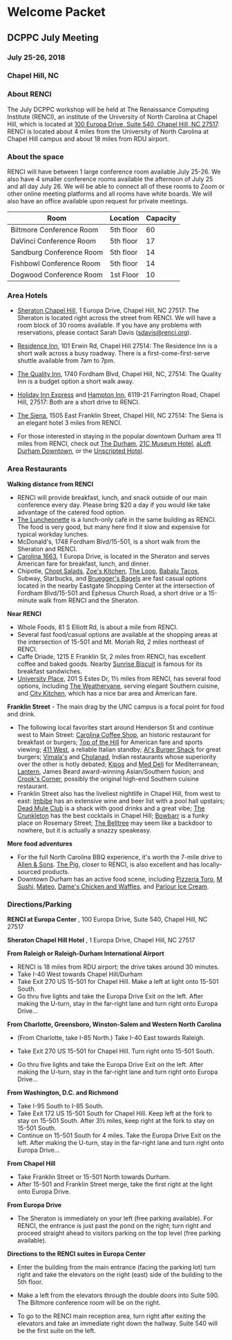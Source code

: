 # Welcome Packet

## DCPPC July Meeting

### July 25-26, 2018

### Chapel Hill, NC

### About RENCI

The July DCPPC workshop will be held at The Renaissance Computing Institute (RENCI), an institute of the University of North Carolina at Chapel Hill, which is located at [100 Europa Drive, Suite 540, Chapel Hill, NC 27517](https://www.google.com/maps/place/100+Europa+Dr,+Chapel+Hill,+NC+27517/@35.9392635,-79.020576,17z/data=!3m1!4b1!4m5!3m4!1s0x89ace7f888b92489:0x726a47e95db81d35!8m2!3d35.9392635!4d-79.0183873). RENCI is located about 4 miles from the University of North Carolina at Chapel Hill campus and about 18 miles from RDU airport.

### About the space

RENCI will have between 1 large conference room available July 25-26. We also have 4 smaller conference rooms available the afternoon of July 25 and all day July 26. We will be able to connect all of these rooms to Zoom or other online meeting platforms and all rooms have white boards. We will also have an office available upon request for private meetings.

| **Room** | **Location** | **Capacity** |
| --- | --- | --- |
| Biltmore Conference Room | 5th floor | 60 |
| DaVinci Conference Room | 5th floor | 17 |
| Sandburg Conference Room | 5th floor | 14 |
| Fishbowl Conference Room | 5th floor | 14 |
| Dogwood Conference Room | 1st Floor | 10 |

### Area Hotels

- [Sheraton Chapel Hill](http://www.sheratonchapelhill.com/), 1 Europa Drive, Chapel Hill, NC 27517: The Sheraton is located right across the street from RENCI. We will have a room block of 30 rooms available. If you have any problems with reservations, please contact Sarah Davis (sdavis@renci.org).

- [Residence Inn](http://www.marriott.com/hotels/travel/rduhl-residence-inn-chapel-hill/), 101 Erwin Rd, Chapel Hill 27514: The Residence Inn is a short walk across a busy roadway. There is a first-come-first-serve shuttle available from 7am to 7pm.
- [The Quality Inn](https://www.choicehotels.com/north-carolina/chapel-hill/quality-inn-hotels), 1740 Fordham Blvd, Chapel Hill, NC, 27514: The Quality Inn is a budget option a short walk away.
- [Holiday Inn Express](https://www.ihg.com/holidayinnexpress/hotels/us/en/chapel-hill/rdufr/hoteldetail) and [Hampton Inn](http://hamptoninn3.hilton.com/en/hotels/north-carolina/hampton-inn-and-suites-chapel-hill-durham-area-RDUCHHX/index.html), 6119-21 Farrington Road, Chapel Hill, 27517: Both are a short drive to RENCI.
- [The Siena](http://sienahotel.com/), 1505 East Franklin Street, Chapel Hill, NC 27514: The Siena is an elegant hotel 3 miles from RENCI.
- For those interested in staying in the popular downtown Durham area 11 miles from RENCI, check out [The Durham](http://thedurham.com/), [21C Museum Hotel](https://www.21cmuseumhotels.com/durham/), [aLoft Durham Downtown](http://www.aloftdurhamdowntown.com/), or the [Unscripted Hotel](http://www.unscriptedhotels.com/durham/).

### Area Restaurants

**Walking distance from RENCI**

- RENCI will provide breakfast, lunch, and snack outside of our main conference every day. Please bring $20 a day if you would like take advantage of the catered food option.
- [The Luncheonette](https://europacenterchapelhill.com/amenities/luncheonette/) is a lunch-only café in the same building as RENCI. The food is very good, but many here find it slow and expensive for typical workday lunches.
- McDonald&#39;s, 1748 Fordham Blvd/15-501, is a short walk from the Sheraton and RENCI.
- [Carolina 1663](http://www.carolina1663.com/), 1 Europa Drive, is located in the Sheraton and serves American fare for breakfast, lunch, and dinner.
- Chipotle, [Chopt Salads](http://choptsalad.com/), [Zoe&#39;s Kitchen](https://zoeskitchen.com/), [The Loop](https://www.looppizzagrill.com/locations/chapel-hill.aspx), [Babalu Tacos](https://chapelhill.eatbabalu.com/), Subway, Starbucks, and [Bruegger&#39;s Bagels](https://www.brueggers.com/menu/) are fast casual options located in the nearby Eastgate Shopping Center at the intersection of Fordham Blvd/15-501 and Ephesus Church Road, a short drive or a 15-minute walk from RENCI and the Sheraton.

**Near RENCI**

- Whole Foods, 81 S Elliott Rd, is about a mile from RENCI.
- Several fast food/casual options are available at the shopping areas at the intersection of 15-501 and Mt. Moriah Rd, 2 miles northeast of RENCI.
- Caffe Driade, 1215 E Franklin St, 2 miles from RENCI, has excellent coffee and baked goods. Nearby [Sunrise Biscuit](http://www.sunrisebiscuits.com/) is famous for its breakfast sandwiches.
- [University Place](http://www.universityplacenc.com/), 201 S Estes Dr, 1½ miles from RENCI, has several food options, including [The Weathervane](http://www.southernseason.com/restaurant/chapel-hill/), serving elegant Southern cuisine, and [City Kitchen](http://citykitchenchapelhill.com/), which has a nice bar area and American fare.

**Franklin Street** - The main drag by the UNC campus is a focal point for food and drink.

- The following local favorites start around Henderson St and continue west to Main Street: [Carolina Coffee Shop](http://www.carolinacoffeeshop.com/), an historic restaurant for breakfast or burgers; [Top of the Hill](http://thetopofthehill.com/) for American fare and sports viewing; [411 West](http://www.411west.com/), a reliable Italian standby; [Al&#39;s Burger Shack](http://www.alsburgershack.com/) for great burgers; [Vimala&#39;s](http://curryblossom.com/) and [Cholanad](http://cholanad.com/), Indian restaurants whose superiority over the other is hotly debated; [Kipos](http://kiposchapelhill.com/) and [Med Deli](http://www.mediterraneandeli.com/) for Mediterranean; [Lantern](http://lanternrestaurant.com/), James Beard award-winning Asian/Southern fusion; and [Crook&#39;s Corner](http://www.crookscorner.com/), possibly the original high-end Southern cuisine restaurant.
- Franklin Street also has the liveliest nightlife in Chapel Hill, from west to east: [Imbibe](http://imbibenc.com/) has an extensive wine and beer list with a pool hall upstairs; [Dead Mule Club](https://deadmule.squarespace.com/) is a shack with good drinks and a great vibe; [The Crunkleton](http://thecrunkleton.com/) has the best cocktails in Chapel Hill; [Bowbarr](https://www.facebook.com/bowbarr/) is a funky place on Rosemary Street; [The Belltree](https://www.facebook.com/belltreespeakeasy/) may seem like a backdoor to nowhere, but it is actually a snazzy speakeasy.

**More food adventures**

- For the full North Carolina BBQ experience, it&#39;s worth the 7-mile drive to [Allen &amp; Sons](http://www.southernliving.com/travel/south-east/allen-son-barbecue). [The Pig](https://thepigrestaurant.com/), closer to RENCI, is also excellent and has locally-sourced products.
- Downtown Durham has an active food scene, including [Pizzeria Toro](http://pizzeriatoro.com/), [M Sushi](http://msushidurham.com/), [Mateo](http://mateotapas.com/), [Dame&#39;s Chicken and Waffles](http://dameschickenwaffles.com/web/), and [Parlour Ice Cream](https://theparlour.co/).

### Directions/Parking

**RENCI at Europa Center** , 100 Europa Drive, Suite 540, Chapel Hill, NC 27517

**Sheraton Chapel Hill Hotel** , 1 Europa Drive, Chapel Hill, NC 27517

**From Raleigh or Raleigh-Durham International Airport**

- RENCI is 18 miles from RDU airport; the drive takes around 30 minutes.
- Take I-40 West towards Chapel Hill/Durham
- Take Exit 270 US 15-501 for Chapel Hill. Make a left at light onto 15-501 South.
- Go thru five lights and take the Europa Drive Exit on the left. After making the U-turn, stay in the far-right lane and turn right onto Europa Drive…

**From Charlotte, Greensboro, Winston-Salem and Western North Carolina**

- (From Charlotte, take I-85 North.) Take I-40 East towards Raleigh.

- Take Exit 270 US 15-501 for Chapel Hill. Turn right onto 15-501 South.
- Go thru five lights and take the Europa Drive Exit on the left. After making the U-turn, stay in the far-right lane and turn right onto Europa Drive…

**From Washington, D.C. and Richmond**

- Take I-95 South to I-85 South.
- Take Exit 172 US 15-501 South for Chapel Hill. Keep left at the fork to stay on 15-501 South. After 3½ miles, keep right at the fork to stay on 15-501 South.
- Continue on 15-501 South for 4 miles. Take the Europa Drive Exit on the left. After making the U-turn, stay in the far-right lane and turn right onto Europa Drive…

**From Chapel Hill**

- Take Franklin Street or 15-501 North towards Durham.
- After 15-501 and Franklin Street merge, take the first right at the light onto Europa Drive.

**From Europa Drive**

- The Sheraton is immediately on your left (free parking available). For RENCI, the entrance is just past the pond on the right; turn right and proceed straight ahead to visitors parking on the top level (free parking available).

**Directions to the RENCI suites in Europa Center**

- Enter the building from the main entrance (facing the parking lot) turn right and take the elevators on the right (east) side of the building to the 5th floor.
- Make a left from the elevators through the double doors into Suite 590. The Biltmore conference room will be on the right.

- To go to the RENCI main reception area, turn right after exiting the elevators and take an immediate right down the hallway. Suite 540 will be the first suite on the left.